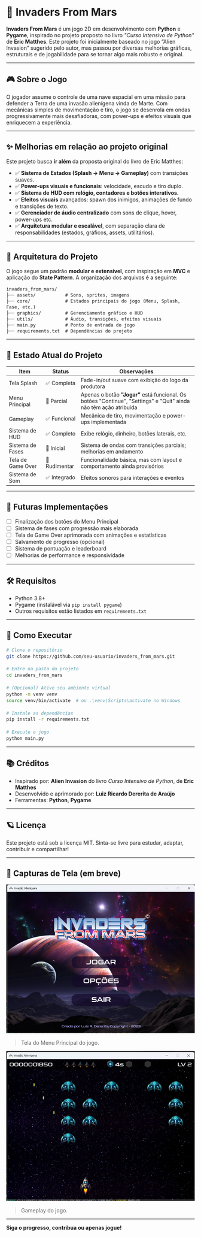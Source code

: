 
# 👾 Invaders From Mars

**Invaders From Mars** é um jogo 2D em desenvolvimento com **Python** e **Pygame**, inspirado no projeto proposto no livro _"Curso Intensivo de Python"_ de **Eric Matthes**. Este projeto foi inicialmente baseado no jogo “Alien Invasion” sugerido pelo autor, mas passou por diversas melhorias gráficas, estruturais e de jogabilidade para se tornar algo mais robusto e original.

---

## 🎮 Sobre o Jogo

O jogador assume o controle de uma nave espacial em uma missão para defender a Terra de uma invasão alienígena vinda de Marte. Com mecânicas simples de movimentação e tiro, o jogo se desenrola em ondas progressivamente mais desafiadoras, com power-ups e efeitos visuais que enriquecem a experiência.

---

## ✨ Melhorias em relação ao projeto original

Este projeto busca **ir além** da proposta original do livro de Eric Matthes:

- ✅ **Sistema de Estados (Splash → Menu → Gameplay)** com transições suaves.
- ✅ **Power-ups visuais e funcionais**: velocidade, escudo e tiro duplo.
- ✅ **Sistema de HUD com relógio, contadores e botões interativos.**
- ✅ **Efeitos visuais** avançados: spawn dos inimigos, animações de fundo e transições de texto.
- ✅ **Gerenciador de áudio centralizado** com sons de clique, hover, power-ups etc.
- ✅ **Arquitetura modular e escalável**, com separação clara de responsabilidades (estados, gráficos, assets, utilitários).

---

## 🧠 Arquitetura do Projeto

O jogo segue um padrão **modular e extensível**, com inspiração em **MVC** e aplicação do **State Pattern**. A organização dos arquivos é a seguinte:

```
invaders_from_mars/
├── assets/           # Sons, sprites, imagens
├── core/             # Estados principais do jogo (Menu, Splash, Fase, etc.)
├── graphics/         # Gerenciamento gráfico e HUD
├── utils/            # Áudio, transições, efeitos visuais
├── main.py           # Ponto de entrada do jogo
├── requirements.txt  # Dependências do projeto
```

---

## 📌 Estado Atual do Projeto

| Item                          | Status       | Observações                                                                 |
|-------------------------------|--------------|------------------------------------------------------------------------------|
| Tela Splash                   | ✅ Completa   | Fade-in/out suave com exibição do logo da produtora                         |
| Menu Principal                | 🔶 Parcial    | Apenas o botão **"Jogar"** está funcional. Os botões "Continue", "Settings" e "Quit" ainda não têm ação atribuída |
| Gameplay                      | ✅ Funcional  | Mecânica de tiro, movimentação e power-ups implementada                     |
| Sistema de HUD                | ✅ Completo   | Exibe relógio, dinheiro, botões laterais, etc.                              |
| Sistema de Fases              | 🔶 Inicial    | Sistema de ondas com transições parciais; melhorias em andamento            |
| Tela de Game Over             | 🔴 Rudimentar | Funcionalidade básica, mas com layout e comportamento ainda provisórios     |
| Sistema de Som                | ✅ Integrado  | Efeitos sonoros para interações e eventos                                   |

---

## 🚧 Futuras Implementações

- [ ] Finalização dos botões do Menu Principal
- [ ] Sistema de fases com progressão mais elaborada
- [ ] Tela de Game Over aprimorada com animações e estatísticas
- [ ] Salvamento de progresso (opcional)
- [ ] Sistema de pontuação e leaderboard
- [ ] Melhorias de performance e responsividade

---

## 🛠️ Requisitos

- Python 3.8+
- Pygame (instalável via `pip install pygame`)
- Outros requisitos estão listados em `requirements.txt`

---

## 🧪 Como Executar

```bash
# Clone o repositório
git clone https://github.com/seu-usuario/invaders_from_mars.git

# Entre na pasta do projeto
cd invaders_from_mars

# (Opcional) Ative seu ambiente virtual
python -m venv venv
source venv/bin/activate  # ou .\venv\Scripts\activate no Windows

# Instale as dependências
pip install -r requirements.txt

# Execute o jogo
python main.py
```

---

## 📚 Créditos

- Inspirado por: **Alien Invasion** do livro _Curso Intensivo de Python_, de **Eric Matthes**
- Desenvolvido e aprimorado por: **Luiz Ricardo Dererita de Araújo**
- Ferramentas: **Python**, **Pygame**

---

## 🪐 Licença

Este projeto está sob a licença MIT. Sinta-se livre para estudar, adaptar, contribuir e compartilhar!

---

## 🌌 Capturas de Tela (em breve)

<!-- Adicione aqui imagens do gameplay, menu, efeitos visuais, etc. -->
![Menu Principal](./img_1.png)

> Tela do Menu Principal do jogo.

![Tela de Gameplay](./img_2.png)

> Gameplay do jogo.

---

**Siga o progresso, contribua ou apenas jogue!**
